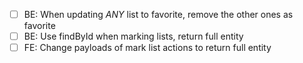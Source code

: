 - [ ] BE: When updating *ANY* list to favorite, remove the other ones as favorite
- [ ] BE: Use findById when marking lists, return full entity
- [ ] FE: Change payloads of mark list actions to return full entity
